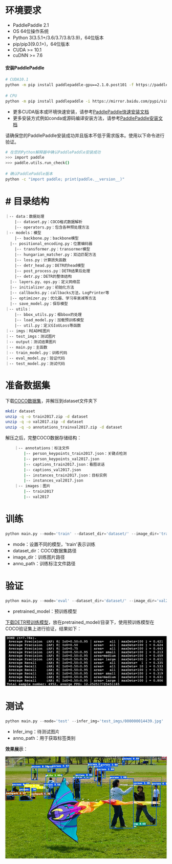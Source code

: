 # 环境要求

- PaddlePaddle 2.1
- OS 64位操作系统
- Python 3(3.5.1+/3.6/3.7/3.8/3.9)，64位版本
- pip/pip3(9.0.1+)，64位版本
- CUDA >= 10.1
- cuDNN >= 7.6

#### 安装PaddlePaddle

```bash
# CUDA10.1
python -m pip install paddlepaddle-gpu==2.1.0.post101 -f https://paddlepaddle.org.cn/whl/mkl/stable.html

# CPU
python -m pip install paddlepaddle -i https://mirror.baidu.com/pypi/simple
```

- 更多CUDA版本或环境快速安装，请参考[PaddlePaddle快速安装文档](https://www.paddlepaddle.org.cn/install/quick)
- 更多安装方式例如conda或源码编译安装方法，请参考[PaddlePaddle安装文档](https://www.paddlepaddle.org.cn/documentation/docs/zh/install/index_cn.html)

请确保您的PaddlePaddle安装成功并且版本不低于需求版本。使用以下命令进行验证。

```bash
# 在您的Python解释器中确认PaddlePaddle安装成功
>>> import paddle
>>> paddle.utils.run_check()

# 确认PaddlePaddle版本
python -c "import paddle; print(paddle.__version__)"
```

#  # 目录结构

    ｜-- data：数据处理
        |-- dataset.py：COCO格式数据解析
        |-- operators.py：包含各种预处理方法
    ｜-- models：模型
        |-- backbone.py：backbone模型
      |-- positional_encoding.py：位置编码器
        |-- transformer.py：transormer模型
        |-- hungarian_matcher.py：双边匹配方法
        |-- loss.py：计算损失函数
        |-- detr_head.py：DETR的head模型
        |-- post_process.py：DETR结果后处理
        |-- detr.py：DETR的整体结构
      |-- layers.py、ops.py：定义网络层
      |-- initializer.py：初始化方法
      |-- callbacks.py：callbacks方法，LogPrinter等
      |-- optimizer.py：优化器、学习率衰减等方法
      |-- save_model.py：保存模型
    ｜-- utils：
        |-- bbox_utils.py：框bbox的处理
        |-- load_model.py：加载预训练模型
        |-- util.py：定义GIoULoss等函数
    ｜-- imgs：README图片
    ｜-- test_imgs：测试图片
    ｜-- output：测试结果图片
    ｜-- main.py：主函数
    ｜-- train_model.py：训练代码
    ｜-- eval_model.py：验证代码
    ｜-- test_model.py：测试代码

# 准备数据集

下载[COCO数据集](https://aistudio.baidu.com/aistudio/datasetdetail/105593)，并解压到dataset文件夹下

```bash
mkdir dataset
unzip -q -o train2017.zip -d dataset
unzip -q -o val2017.zip -d dataset
unzip -q -o annotations_trainval2017.zip -d dataset
```

解压之后，完整COCO数据存储结构：
```bash
    ｜-- annotations：标注文件
        |-- person_keypoints_train2017.json：关键点检测
        |-- person_keypoints_val2017.json
        |-- captions_train2017.json：看图说话
        |-- captions_val2017.json
        |-- instances_train2017.json：目标实例
        |-- instances_val2017.json
    ｜-- images：图片
        |-- train2017
        |-- val2017
```

# 训练

```python
python main.py --mode='train' --dataset_dir='dataset/' --image_dir='train2017' --anno_path='annotations/instances_train2017.json'
```

* mode：设置不同的模型，'train'表示训练
* dataset_dir：COCO数据集路径
* image_dir：训练图片路径
* anno_path：训练标注文件路径

# 验证

```python
python main.py --mode='eval' --dataset_dir='dataset/' --image_dir='val2017' --anno_path='annotations/instances_val2017.json' --pretrained_model='pretrained_model/detr'
```

* pretrained_model：预训练模型

[下载DETR预训练模型](https://aistudio.baidu.com/aistudio/datasetdetail/105570)，放在pretrained_model/目录下，使用预训练模型在COCO验证集上进行验证，结果如下：

![验证集效果](imgs/eval.png)

# 测试

```python
python main.py --mode='test' --infer_img='test_imgs/000000014439.jpg'  --anno_path='dataset/annotations/instances_val2017.json' --pretrained_model='pretrained_model/detr'
```

* Infer_img：待测试图片
* anno_path：用于获取标签类别

**效果展示**：

![检测效果](imgs/000000014439.jpg)
